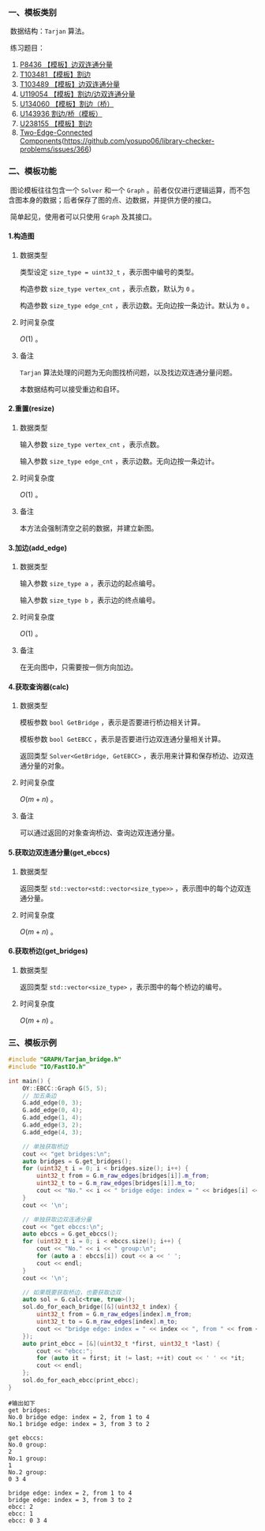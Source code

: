 ### 一、模板类别

​	数据结构：`Tarjan` 算法。

​	练习题目：

1. [P8436 【模板】边双连通分量](https://www.luogu.com.cn/problem/P8436)
2. [T103481 【模板】割边](https://www.luogu.com.cn/problem/T103481)
3. [T103489 【模板】边双连通分量](https://www.luogu.com.cn/problem/T103489)
4. [U119054 【模板】割边/边双连通分量](https://www.luogu.com.cn/problem/U119054)
5. [U134060 【模板】割边（桥）](https://www.luogu.com.cn/problem/U134060)
6. [U143936 割边/桥（模板）](https://www.luogu.com.cn/problem/U143936)
7. [U238155 【模板】割边](https://www.luogu.com.cn/problem/U238155)
8. [Two-Edge-Connected Components](https://judge.yosupo.jp/problem/two_edge_connected_components)(https://github.com/yosupo06/library-checker-problems/issues/366)

### 二、模板功能

​	图论模板往往包含一个 `Solver` 和一个 `Graph` 。前者仅仅进行逻辑运算，而不包含图本身的数据；后者保存了图的点、边数据，并提供方便的接口。

​	简单起见，使用者可以只使用 `Graph` 及其接口。

#### 1.构造图

1. 数据类型

   类型设定 `size_type = uint32_t` ，表示图中编号的类型。

   构造参数 `size_type vertex_cnt` ，表示点数，默认为 `0` 。

   构造参数 `size_type edge_cnt` ，表示边数。无向边按一条边计。默认为 `0` 。

2. 时间复杂度

   $O(1)$ 。

3. 备注

   `Tarjan` 算法处理的问题为无向图找桥问题，以及找边双连通分量问题。

   本数据结构可以接受重边和自环。


#### 2.重置(resize)

1. 数据类型

   输入参数 `size_type vertex_cnt` ，表示点数。

   输入参数 `size_type edge_cnt` ，表示边数。无向边按一条边计。

2. 时间复杂度

   $O(1)$ 。

3. 备注

   本方法会强制清空之前的数据，并建立新图。

#### 3.加边(add_edge)

1. 数据类型

   输入参数 `size_type a`​ ，表示边的起点编号。

   输入参数 `size_type b` ，表示边的终点编号。

2. 时间复杂度

   $O(1)$ 。

3. 备注

   在无向图中，只需要按一侧方向加边。

#### 4.获取查询器(calc)

1. 数据类型

   模板参数 `bool GetBridge` ，表示是否要进行桥边相关计算。

   模板参数 `bool GetEBCC` ，表示是否要进行边双连通分量相关计算。

   返回类型 `Solver<GetBridge, GetEBCC>` ，表示用来计算和保存桥边、边双连通分量的对象。

2. 时间复杂度

   $O(m+n)$ 。

3. 备注

   可以通过返回的对象查询桥边、查询边双连通分量。

#### 5.获取边双连通分量(get_ebccs)

1. 数据类型

   返回类型 `std::vector<std::vector<size_type>>` ，表示图中的每个边双连通分量。

2. 时间复杂度

   $O(m+n)$ 。

#### 6.获取桥边(get_bridges)

1. 数据类型

   返回类型 `std::vector<size_type>` ，表示图中的每个桥边的编号。

2. 时间复杂度

   $O(m+n)$ 。

### 三、模板示例

```c++
#include "GRAPH/Tarjan_bridge.h"
#include "IO/FastIO.h"

int main() {
    OY::EBCC::Graph G(5, 5);
    // 加五条边
    G.add_edge(0, 3);
    G.add_edge(0, 4);
    G.add_edge(1, 4);
    G.add_edge(3, 2);
    G.add_edge(4, 3);

    // 单独获取桥边
    cout << "get bridges:\n";
    auto bridges = G.get_bridges();
    for (uint32_t i = 0; i < bridges.size(); i++) {
        uint32_t from = G.m_raw_edges[bridges[i]].m_from;
        uint32_t to = G.m_raw_edges[bridges[i]].m_to;
        cout << "No." << i << " bridge edge: index = " << bridges[i] << ", from " << from << " to " << to << '\n';
    }
    cout << '\n';

    // 单独获取边双连通分量
    cout << "get ebccs:\n";
    auto ebccs = G.get_ebccs();
    for (uint32_t i = 0; i < ebccs.size(); i++) {
        cout << "No." << i << " group:\n";
        for (auto a : ebccs[i]) cout << a << ' ';
        cout << endl;
    }
    cout << '\n';

    // 如果既要获取桥边，也要获取边双
    auto sol = G.calc<true, true>();
    sol.do_for_each_bridge([&](uint32_t index) {
        uint32_t from = G.m_raw_edges[index].m_from;
        uint32_t to = G.m_raw_edges[index].m_to;
        cout << "bridge edge: index = " << index << ", from " << from << " to " << to << '\n';
    });
    auto print_ebcc = [&](uint32_t *first, uint32_t *last) {
        cout << "ebcc:";
        for (auto it = first; it != last; ++it) cout << ' ' << *it;
        cout << endl;
    };
    sol.do_for_each_ebcc(print_ebcc);
}
```

```
#输出如下
get bridges:
No.0 bridge edge: index = 2, from 1 to 4
No.1 bridge edge: index = 3, from 3 to 2

get ebccs:
No.0 group:
2 
No.1 group:
1 
No.2 group:
0 3 4 

bridge edge: index = 2, from 1 to 4
bridge edge: index = 3, from 3 to 2
ebcc: 2
ebcc: 1
ebcc: 0 3 4

```


